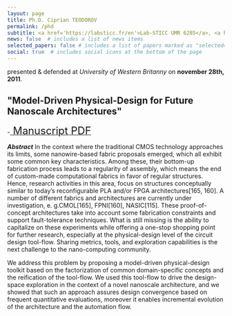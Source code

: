 ```yaml
---
layout: page
title: Ph.D. Ciprian TEODOROV
permalink: /phd
subtitle: <a href='https://labsticc.fr/en'>Lab-STICC UMR 6285</a>, <a href='https://www.ensta-bretagne.fr/en'>ENSTA Bretagne</a>.
news: false  # includes a list of news items
selected_papers: false # includes a list of papers marked as "selected={true}"
social: true  # includes social icons at the bottom of the page
---
```


presented & defended at *University of Western Britanny* on **november 28th, 2011**.

## "Model-Driven Physical-Design for Future Nanoscale Architectures"

-[<font size=5> Manuscript PDF</font>](http://mocs-artefacts.ensta-bretagne.fr/papers/PhD/PhD_Teodorov.pdf)

***Abstract*** In the context where the traditional CMOS technology approaches its limits, some nanowire-based fabric proposals emerged, which all exhibit some common key characteristics. Among these, their bottom-up fabrication process leads to a regularity of assembly, which means the end of custom-made computational fabrics in favor of regular structures. Hence, research activities in this area, focus on structures conceptually similar to today’s reconfigurable PLA and/or FPGA architectures[165, 160]. A number of different fabrics and architectures are currently under investigation, e. g.CMOL[165], FPNI[160], NASIC[115]. These proof-of-concept architectures take into account some fabrication constraints and support fault-tolerance techniques. What is still missing is the ability to capitalize on these experiments while offering a one-stop shopping point for further research, especially at the physical-design level of the circuit design tool-flow. Sharing metrics, tools, and exploration capabilities is the next challenge to the nano-computing community.

We address this problem by proposing a model-driven physical-design toolkit based on the factorization of common domain-specific concepts and the reification of the tool-flow. We used this tool-flow to drive the design-space exploration in the context of a novel nanoscale architecture, and we showed that such an approach assures design convergence based on frequent quantitative evaluations, moreover it enables incremental evolution of the architecture and the automation flow.

